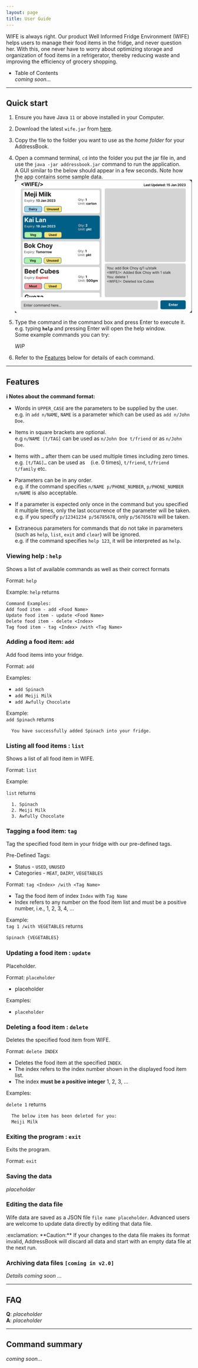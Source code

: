 ```yaml
---
layout: page
title: User Guide
---
```


WIFE is always right. Our product Well Informed Fridge Environment (WIFE) helps users to manage 
their food items in the fridge, and never question her. With this, one never have to worry about
optimizing storage and organization of food items in a refrigerator, thereby reducing waste and 
improving the efficiency of grocery shopping.

* Table of Contents <br/>
*coming soon...*

--------------------------------------------------------------------------------------------------------------------

## Quick start

1. Ensure you have Java `11` or above installed in your Computer.

2. Download the latest `wife.jar` from [here]().

3. Copy the file to the folder you want to use as the _home folder_ for your AddressBook.

4. Open a command terminal, `cd` into the folder you put the jar file in, and use the `java -jar addressbook.jar` command to run the application.<br>
   A GUI similar to the below should appear in a few seconds. Note how the app contains some sample data.<br>
   ![Ui](images/Ui.png)

5. Type the command in the command box and press Enter to execute it. e.g. typing **`help`** and pressing Enter will open the help window.<br>
   Some example commands you can try:

    *WIP*

1. Refer to the [Features](#features) below for details of each command.

--------------------------------------------------------------------------------------------------------------------

## Features

<div markdown="block" class="alert alert-info">

**:information_source: Notes about the command format:**<br>

* Words in `UPPER_CASE` are the parameters to be supplied by the user.<br>
  e.g. in `add n/NAME`, `NAME` is a parameter which can be used as `add n/John Doe`.

* Items in square brackets are optional.<br>
  e.g `n/NAME [t/TAG]` can be used as `n/John Doe t/friend` or as `n/John Doe`.

* Items with `…`​ after them can be used multiple times including zero times.<br>
  e.g. `[t/TAG]…​` can be used as ` ` (i.e. 0 times), `t/friend`, `t/friend t/family` etc.

* Parameters can be in any order.<br>
  e.g. if the command specifies `n/NAME p/PHONE_NUMBER`, `p/PHONE_NUMBER n/NAME` is also acceptable.

* If a parameter is expected only once in the command but you specified it multiple times, only the last occurrence of the parameter will be taken.<br>
  e.g. if you specify `p/12341234 p/56785678`, only `p/56785678` will be taken.

* Extraneous parameters for commands that do not take in parameters (such as `help`, `list`, `exit` and `clear`) will be ignored.<br>
  e.g. if the command specifies `help 123`, it will be interpreted as `help`.

</div>

### Viewing help : `help`

Shows a list of available commands as well as their correct formats

Format: `help`

Example:
`help` returns 
```
Command Examples:
Add food item - add <Food Name>
Update food item - update <Food Name>
Delete food item - delete <Index>
Tag food item - tag <Index> /with <Tag Name>
```


### Adding a food item: `add`

Add food items into your fridge.

Format: `add`

Examples:
* `add Spinach`
* `add Meiji Milk`
* `add Awfully Chocolate`

Example: <br/>
`add Spinach` returns
```shell
  You have successfully added Spinach into your fridge.
```

### Listing all food items : `list`

Shows a list of all food item in WIFE.

Format: `list`

Example:

`list` returns
```shell
  1. Spinach
  2. Meiji Milk
  3. Awfully Chocolate
```

### Tagging a food item: `tag`

Tag the specified food item in your fridge with our pre-defined tags.

Pre-Defined Tags:
- Status - `USED`, `UNUSED`
- Categories - `MEAT`, `DAIRY`, `VEGETABLES`

Format: `tag <Index> /with <Tag Name>`
- Tag the food item of index `Index` with `Tag Name`
- Index refers to any number on the food item list and must be a positive number, i.e., 1, 2, 3, 4, …

Example: <br/>
`tag 1 /with VEGETABLES` returns
```markdown
Spinach {VEGETABLES}
```

### Updating a food item : `update`

Placeholder.

Format: `placeholder`

* placeholder

Examples:
*  `placeholder`

### Deleting a food item : `delete`

Deletes the specified food item from WIFE.

Format: `delete INDEX`

* Deletes the food item at the specified `INDEX`.
* The index refers to the index number shown in the displayed food item list.
* The index **must be a positive integer** 1, 2, 3, …​

Examples:

`delete 1` returns
```shell
  The below item has been deleted for you:
  Meiji Milk
```

### Exiting the program : `exit`

Exits the program.

Format: `exit`

### Saving the data

*placeholder*

### Editing the data file

Wife data are saved as a JSON file `file name placeholder`. Advanced users are welcome to update data directly by editing that data file.

<div markdown="span" class="alert alert-warning">:exclamation: **Caution:**
If your changes to the data file makes its format invalid, AddressBook will discard all data and start with an empty data file at the next run.
</div>

### Archiving data files `[coming in v2.0]`

_Details coming soon ..._

--------------------------------------------------------------------------------------------------------------------

## FAQ

**Q**: *placeholder* <br/>
**A**: *placeholder*

--------------------------------------------------------------------------------------------------------------------

## Command summary

*coming soon...*
